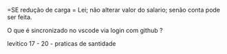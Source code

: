 =SE redução de carga = Lei; não alterar valor do salario; senão conta pode ser feita.


O que é sincronizado no vscode via login com github ?

levitico 17 - 20 - praticas de santidade